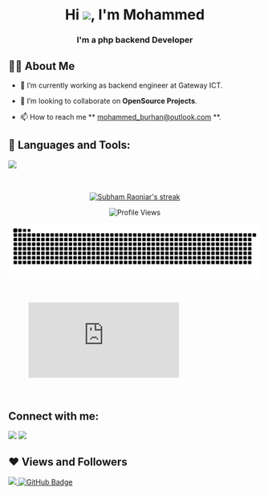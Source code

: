 <!-- <a href="#"><img width="100%" height="auto" src="https://i.imgur.com/iXuL1HG.png" height="175px"/></a> -->

<h1 align="center">Hi <img src="https://raw.githubusercontent.com/MartinHeinz/MartinHeinz/master/wave.gif" width="30px">, I'm Mohammed</h1>
<h3 align="center">I'm a php backend Developer </h3>


## 🙋‍♂️ About Me

- 🔭 I’m currently working as backend engineer at Gateway ICT.

- 👯 I’m looking to collaborate on **OpenSource Projects**.

- 📫 How to reach me ** mohammed_burhan@outlook.com **.


## 🚀 Languages and Tools:

<p>
  <a href="https://skillicons.dev">
    <img src="https://skillicons.dev/icons?i=git,aws,discord,docker,postgres,prisma,express,figma,firebase,mongo,redis,github,html,java,ts,js,html,css,react,linux,materialui,nginx,mongodb,mysql,nextjs,nodejs,postman,py,php,laravel,spring,react,redux,tailwind&perline=14" />
  </a>
</p>

<br/>



<p align = "center">
    <a href="https://github.com/SubhamRaoniar28/github-readme-streak-stats">
        <img title="🔥 Get streak stats for your profile at git.io/streak-stats" alt="Subham Raoniar's streak" src="https://github-readme-streak-stats.herokuapp.com/?user=Mohammad-B-Ahmed&theme=highcontrast&hide_border=true&stroke=0000&background=060A0CD0"/>
    </a>
</p>
<p align = "center">
	<img src = "https://komarev.com/ghpvc/?username=Mohammad-B-Ahmed&style=plastic&color=blueviolet" alt = "Profile Views"/>
</p>
<p align = "center">
	<img src = "https://github.com/7oSkaaa/7oSkaaa/blob/output/github-contribution-grid-snake.svg?" alt = "Snake Game"/>
</p>


<br/>
 <figure>
      <embed src="https://wakatime.com/share/@cf7db57d-8465-4fc2-bbfe-ddb654ae6502/de8468a9-cb79-47d9-946d-3f1d61788c73.svg"></embed>
    </figure>
<br/>

## Connect with me:
<p align="left">

<a href = "https://www.linkedin.com/in/muhammed-burhan-85b5001a2/"><img src="https://img.icons8.com/fluent/48/000000/linkedin.png"/></a>
<a href = "https://twitter.com/Muhamme50124429"><img src="https://img.icons8.com/fluent/48/000000/twitter.png"/></a>

</p>

## ❤ Views and Followers
<a href="https://github.com/Meghna-DAS/github-profile-views-counter">
    <img src="https://komarev.com/ghpvc/?username=Mohammad-B-Ahmed">
</a>
<a href="https://github.com/Muhammed-Burhan?tab=followers"><img src="https://img.shields.io/github/followers/Muhammed-Burhan?label=Followers&style=social" alt="GitHub Badge"></a>
